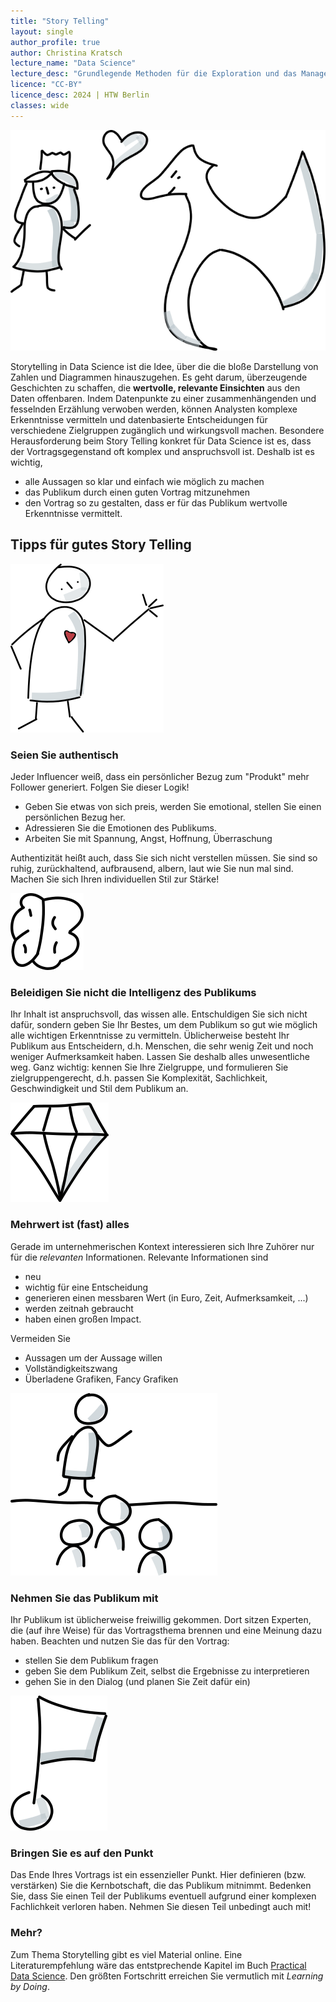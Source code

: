 ```yaml
---
title: "Story Telling"
layout: single
author_profile: true
author: Christina Kratsch
lecture_name: "Data Science"
lecture_desc: "Grundlegende Methoden für die Exploration und das Management von Daten."
licence: "CC-BY"
licence_desc: 2024 | HTW Berlin 
classes: wide
---
```


![](/modules/story-telling/img/dragon.png)

Storytelling in Data Science ist die Idee, über die die bloße Darstellung von Zahlen und Diagrammen hinauszugehen. Es geht darum, überzeugende Geschichten zu schaffen, die **wertvolle, relevante Einsichten** aus den Daten offenbaren. Indem Datenpunkte zu einer zusammenhängenden und fesselnden Erzählung verwoben werden, können Analysten komplexe Erkenntnisse vermitteln und datenbasierte Entscheidungen für verschiedene Zielgruppen zugänglich und wirkungsvoll machen.
 Besondere Herausforderung beim Story Telling konkret für Data Science ist es, dass der Vortragsgegenstand oft komplex und anspruchsvoll ist. Deshalb ist es wichtig,
 * alle Aussagen so klar und einfach wie möglich zu machen
 * das Publikum durch einen guten Vortrag mitzunehmen
 * den Vortrag so zu gestalten, dass er für das Publikum wertvolle Erkenntnisse vermittelt.


## Tipps für gutes Story Telling

![](/modules/story-telling/img/heart.png)

### Seien Sie authentisch

Jeder Influencer weiß, dass ein persönlicher Bezug zum "Produkt" mehr Follower generiert. Folgen Sie dieser Logik!
* Geben Sie etwas von sich preis, werden Sie emotional, stellen Sie einen persönlichen Bezug her. 
* Adressieren Sie die Emotionen des Publikums.
* Arbeiten Sie mit Spannung, Angst, Hoffnung, Überraschung

Authentizität heißt auch, dass Sie sich nicht verstellen müssen. Sie sind so ruhig, zurückhaltend, aufbrausend, albern, laut wie Sie nun mal sind. Machen Sie sich Ihren individuellen Stil zur Stärke!




![](/modules/story-telling/img/brain.png)

### Beleidigen Sie nicht die Intelligenz des Publikums

Ihr Inhalt ist anspruchsvoll, das wissen alle. Entschuldigen Sie sich nicht dafür, sondern geben Sie Ihr Bestes, um dem Publikum so gut wie möglich alle wichtigen Erkenntnisse zu vermitteln. Üblicherweise besteht Ihr Publikum aus Entscheidern, d.h. Menschen, die sehr wenig Zeit und noch weniger Aufmerksamkeit haben. Lassen Sie deshalb alles unwesentliche weg.
Ganz wichtig: kennen Sie Ihre Zielgruppe, und formulieren Sie zielgruppengerecht, d.h. passen Sie Komplexität, Sachlichkeit, Geschwindigkeit und Stil dem Publikum an.




![](/modules/story-telling/img/diamond.png)

### Mehrwert ist (fast) alles

Gerade im unternehmerischen Kontext interessieren sich Ihre Zuhörer nur für die *relevanten* Informationen. Relevante Informationen sind
* neu
* wichtig für eine Entscheidung
* generieren einen messbaren Wert (in Euro, Zeit, Aufmerksamkeit, ...)
* werden zeitnah gebraucht
* haben einen großen Impact.

Vermeiden Sie
* Aussagen um der Aussage willen
* Vollständigkeitszwang
* Überladene Grafiken, Fancy Grafiken

![](/modules/story-telling/img/audience.png)

### Nehmen Sie das Publikum mit

Ihr Publikum ist üblicherweise freiwillig gekommen. Dort sitzen Experten, die (auf ihre Weise) für das Vortragsthema brennen und eine Meinung dazu haben. Beachten und nutzen Sie das für den Vortrag:
* stellen Sie dem Publikum fragen
* geben Sie dem Publikum Zeit, selbst die Ergebnisse zu interpretieren
* gehen Sie in den Dialog (und planen Sie Zeit dafür ein)


![](/modules/story-telling/img/goal.png)

### Bringen Sie es auf den Punkt
Das Ende Ihres Vortrags ist ein essenzieller Punkt. Hier definieren (bzw. verstärken) Sie die Kernbotschaft, die das Publikum mitnimmt. Bedenken Sie, dass Sie einen Teil der Publikums eventuell aufgrund einer komplexen Fachlichkeit verloren haben. Nehmen Sie diesen Teil unbedingt auch mit!


### Mehr?

Zum Thema Storytelling gibt es viel Material online. Eine Literaturempfehlung wäre das entstprechende Kapitel im Buch [Practical Data Science](https://learning.oreilly.com/library/view/practical-data-science/9781801071970/Text/Chapter_3.xhtml#_idParaDest-87). Den größten Fortschritt erreichen Sie vermutlich mit *Learning by Doing*. 